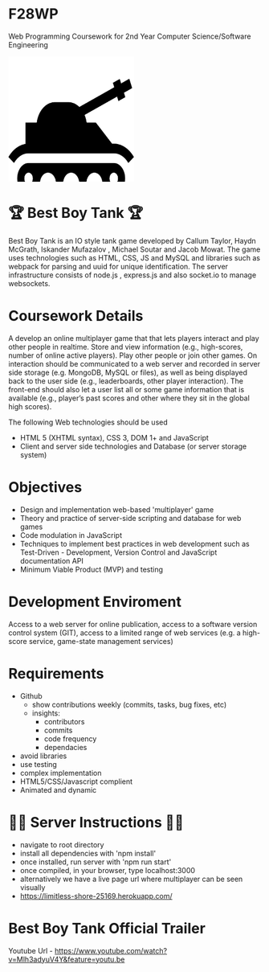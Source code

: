 # F28WP
Web Programming Coursework for 2nd Year Computer Science/Software Engineering

<img src="./tank-readme.svg" alt="Best Boy Tank" width="250" height="250">

# :trophy: Best Boy Tank :trophy:

Best Boy Tank is an IO style tank game developed by Callum Taylor, Haydn McGrath, Iskander Mufazalov
, Michael Soutar and Jacob Mowat. The game uses technologies such as HTML, CSS, JS and MySQL and libraries
such as webpack for parsing and uuid for unique identification. The server infrastructure consists of node.js
, express.js and also socket.io to manage websockets.

# Coursework Details
A develop an online multiplayer game that that lets players interact and play other people in realtime. Store and view information (e.g., high-scores, number of online active players). Play other
people or join other games. On interaction should be communicated to a web server and recorded in
server side storage (e.g. MongoDB, MySQL or files), as well as being displayed back to the user side
(e.g., leaderboards, other player interaction). The front-end should also let a user list all or some
game information that is available (e.g., player’s past scores and other where they sit in the global
high scores).

The following Web technologies should be used
- HTML 5 (XHTML syntax), CSS 3, DOM 1+ and JavaScript
- Client and server side technologies and Database (or server storage system)


# Objectives
- Design and implementation web-based 'multiplayer' game
- Theory and practice of server-side scripting and database for web games
- Code modulation in JavaScript
- Techniques to implement best practices in web development such as Test-Driven -
Development, Version Control and JavaScript documentation API
- Minimum Viable Product (MVP) and testing

# Development Enviroment
Access to a web server for online publication, access to a software version control system (GIT),
access to a limited range of web services (e.g. a high-score service, game-state management
services)

# Requirements
- Github
  + show contributions weekly (commits, tasks, bug fixes, etc)
  + insights:
	- contributors
	- commits
	- code frequency
	- dependacies
- avoid libraries
- use testing
- complex implementation
- HTML5/CSS/Javascript complient
- Animated and dynamic

# :man_scientist: Server Instructions :man_scientist:

- navigate to root directory
- install all dependencies with 'npm install'
- once installed, run server with 'npm run start'
- once compiled, in your browser, type localhost:3000
- alternatively we have a live page url where multiplayer can be seen visually
- https://limitless-shore-25169.herokuapp.com/

# Best Boy Tank Official Trailer

Youtube Url - https://www.youtube.com/watch?v=Mlh3adyuV4Y&feature=youtu.be
